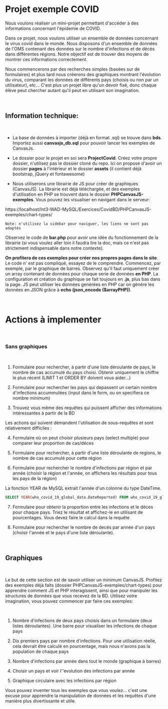 # Projet exemple COVID

Nous voulons réaliser un mini-projet permettant d'accéder à des informations concernant l'épidemie de COVID.

Dans ce projet, nous voulons utiliser un ensemble de données concernant le virus covid dans le monde. Nous disposons d'un ensemble de données de l'OMS contenant des données sur le nombre d'infections et de décès dans différentes régions. Notre objectif est de trouver des moyens de montrer ces informations correctement.

Nous commencerons par des recherches simples (basées sur de formulaires) et plus tard nous créerons des graphiques montrant l'évolution du virus, comparant les données de différents pays (choisis ou non par un utilisateur), etc... C'est plus un projet libre qu'un devoir fixé, donc chaque élève peut chercher autant qu'il peut en utilisant son imagination.

<br>

## Information technique:

<br>

- La base de données à importer (déjà en format .sql) se trouve dans **bds**. Importez aussi **canvasjs_db.sql** pour pouvoir lancer les exemples de CanvasJs.

- Le dossier pour le projet en soi sera **ProjectCovid**. Créez votre propre dossier, n'utilisez pas le dossier cloné du repo.
Ici on propose d'avoir un dossier **pages** à l'intérieur et le dossier **assets** (il contient déjà bootstrap, jQuery et fontawesome)

- Nous utiliserons une librairie de JS pour créer de graphiques (CanvasJS). La librairie est déjà téléchargée, et des exemples d'utilisation en PHP se trouvent dans le dossier **PHPCanvasJS-exemples**. Vous pouvez les visualiser en navigant dans le serveur:

https://localhost/Int3-WAD-MySQL/Exercices/CovidBD/PHPCanvasJS-exemples/chart-types/
  
    Note: n'utilisez la sidebar pour naviguer, les liens ne sont pas adaptés

Observez le code de **bar.php** pour avoir une idée du fonctionnement de la librairie (si vous voulez aller loin il faudra lire la doc, mais ce n'est pas strictement indispensable dans notre contexte).

**On profitera de ces exemples pour créer nos propres pages dans le site**. Le code n' est pas compliqué, essayez de le comprendre. Commencez, par exemple, par le graphique de barres. Observez qu'il faut uniquement créer un array contenant de données pour chaque serie de données **en PHP**. La configuration et création du graphique se fait toujours en **.js**, plus bas dans la page.
JS peut utiliser les données genérées en PHP car on génére les données en JSON grâce à **echo (json_encode ($arrayPHP))**.


<br>

# Actions à implementer

<br>

### Sans graphiques

<br>

1. Formulaire pour rechercher, à partir d'une liste déroulante de pays, le nombre de cas accumulé du pays choisi. Obtenir uniquement le chiffre le plus récent (LIMIT 1 et ORDER BY doivent vous aider...)
   
2. Formulaire pour rechercher les pays qui depassent un certain nombre d'infections accummulées (input dans le form, ou on specifiera ce nombre minimum)

3. Trouvez vous même des requêtes qui puissent afficher des informations intéressantes à partir de la BD

Les actions qui suivent démandent l'utilisation de sous-requêtes et sont rélativement difficiles : 

4. Formulaire où on peut choisir plusieurs pays (select multiple) pour comparer leur proportion de cas/déces
   
5. Formulaire pour rechercher, à partir d'une liste déroulante de regions, le nombre de cas accumulé pour cette région

6. Formulaire pour rechercher le nombre d'infections par région et par année (choisir la région et l'année, on affichera les résultats pour tous les pays de la région) 

La fonction YEAR de MySQL extrait l'année d'un colonne du type DateTime.

```sql
SELECT YEAR(who_covid_19_global_data.DateReported) FROM who_covid_19_global_data; 
```

7. Formulaire pour obtenir la proportion entre les infections et le déces pour chaque pays. Triez le résultat et affichez-le en utilisant de pourcentages. Vous devez faire le calcul dans la requête
   
8. Formulaire pour rechercher le nombre de decés par année d'un pays (choisir l'année et le pays d'une liste déroulante).






<br>

## Graphiques

<br>

Le but de cette section est de savoir utiliser un minimum CanvasJS. Profitez des exemples déjà faits (dossier  PHPCanvasJS-exemples/chart-types) pour apprendre comment JS et PHP interagissent, ainsi que pour manipuler les structures de données que vous recevez de la BD. Utilisez votre imagination, vous pouvez commencer par faire ces exemples: 

<br>

1. Nombre d'infections de deux pays choisis dans un formulaire (deux listes déroulantes). Une barre pour visualiser les infections de chaque pays

3. Dix premiers pays par nombre d'infections. Pour une utilisation réelle, cela devrait être calculé en pourcentage, mais nous n'avons pas la population de chaque pays

3. Nombre d'infections par année dans tout le monde (graphique à barres)
   
4. Choisir un pays et voir l''evolution des infections par année
   
5. Graphique circulaire avec les infections par région

Vous pouvez inventer tous les exemples que vous voulez... c'est une excuse pour apprendre la manipulation de données et les requêtes d'une manière plus divertissante et utile.



